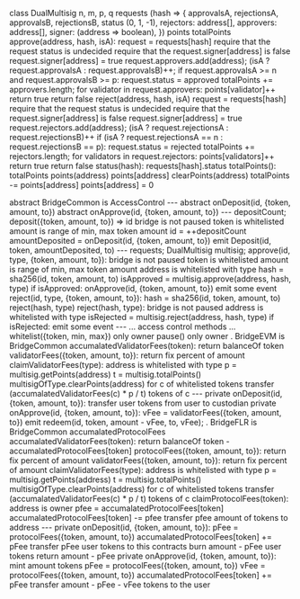 class DualMultisig
    n, m, p, q
    requests (hash => {
        approvalsA, 
        rejectionsA, 
        approvalsB, 
        rejectionsB, 
        status (0, 1, -1),
        rejectors: address[],
        approvers: address[],
        signer: (address => boolean),
    })
    points
    totalPoints 
    approve(address, hash, isA):
        request = requests[hash]
        require that the request status is undecided
        require that the request.signer[address] is false
        request.signer[address] = true
        request.approvers.add(address);
        (isA ? request.approvalsA : request.approvalsB)++;
        if request.approvalsA >= n and request.approvalsB >= p:
            request.status = approved
            totalPoints += approvers.length;
            for validator in request.approvers:
                points[validator]++
            return true
        return false
    reject(address, hash, isA)
        request = requests[hash]
        require that the request status is undecided
        require that the request.signer[address] is false
        request.signer[address] = true
        request.rejectors.add(address);
        (isA ? request.rejectionsA : request.rejectionsB)++
        if (isA ? request.rejectionsA == n : request.rejectionsB == p):
            request.status = rejected
            totalPoints += rejectors.length;
            for validators in request.rejectors:
                points[validators]++
            return true
        return false
    status(hash):
        requests[hash].status
    totalPoints():
        totalPoints
    points(address)
        points[address]
    clearPoints(address)
        totalPoints -= points[address]
        points[address] = 0

abstract BridgeCommon is AccessControl
    ---
    abstract onDeposit(id, {token, amount, to})
    abstract onApprove(id, {token, amount, to})
    ---
    depositCount;
    deposit({token, amount, to}) => id
        bridge is not paused
        token is whitelisted
        amount is range of min, max token amount
        id = ++depositCount
        amountDeposited = onDeposit(id, {token, amount, to})
        emit Deposit(id, token, amountDeposited, to)
    ---
    requests;
    DualMultisig multisig;
    approve(id, type, {token, amount, to}):
        bridge is not paused
        token is whitelisted
        amount is range of min, max token amount
        address is whitelisted with type
        hash = sha256(id, token, amount, to)
        isApproved = multisig.approve(address, hash, type)
        if isApproved:
            onApprove(id, {token, amount, to})
            emit some event
    reject(id, type, {token, amount, to}):
        hash = sha256(id, token, amount, to)
        reject(hash, type)
    reject(hash, type):
        bridge is not paused 
        address is whitelisted with type
        isRejected = multisig.reject(address, hash, type)
        if isRejected:
            emit some event
    ---
    ... access control methods ...
    whitelist({token, min, max}) only owner 
    pause() only owner
.
BridgeEVM is BridgeCommon
    accumalatedValidatorFees(token):
        return balanceOf token
    validatorFees({token, amount, to}):
        return fix percent of amount
    claimValidatorFees(type):
        address is whitelisted with type
        p = multisig.getPoints(address)
        t = multisig.totalPoints()
        multisigOfType.clearPoints(address)
        for c of whitelisted tokens
            transfer (accumalatedValidatorFees(c) * p / t) tokens of c
    ---
    private onDeposit(id, {token, amount, to}):
        transfer user tokens from user to custodian
    private onApprove(id, {token, amount, to}):
        vFee = validatorFees({token, amount, to})
        emit redeem(id, token, amount - vFee, to, vFee);
.
BridgeFLR is BridgeCommon
    accumalatedProtocolFees
    accumalatedValidatorFees(token):
        return balanceOf token - accumalatedProtocolFees[token] 
    protocolFees({token, amount, to}):
        return fix percent of amount
    validatorFees({token, amount, to}):
        return fix percent of amount
    claimValidatorFees(type):
        address is whitelisted with type
        p = multisig.getPoints(address)
        t = multisig.totalPoints()
        multisigOfType.clearPoints(address)
        for c of whitelisted tokens
            transfer (accumalatedValidatorFees(c) * p / t) tokens of c
    claimProtocolFees(token):
        address is owner
        pfee = accumalatedProtocolFees[token]
        accumalatedProtocolFees[token] -= pfee
        transfer pfee amount of tokens to address
    ---
    private onDeposit(id, {token, amount, to}):
        pFee = protocolFees({token, amount, to})
        accumalatedProtocolFees[token] += pFee
        transfer pFee user tokens to this contracts
        burn amount - pFee user tokens
        return amount - pFee
    private onApprove(id, {token, amount, to}):
        mint amount tokens
        pFee = protocolFees({token, amount, to})
        vFee = protocolFees({token, amount, to})
        accumalatedProtocolFees[token] += pFee
        transfer amount - pFee - vFee tokens to the user
